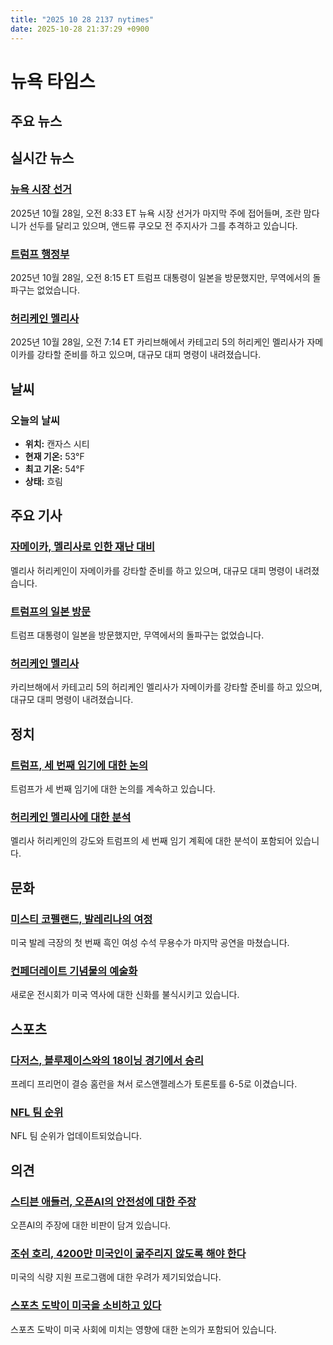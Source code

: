```yaml
---
title: "2025 10 28 2137 nytimes"
date: 2025-10-28 21:37:29 +0900
---
```


# 뉴욕 타임스
## 주요 뉴스

## 실시간 뉴스
### [뉴욕 시장 선거](https://www.nytimes.com/live/2025/10/28/nyregion/nyc-mayor-election-news)
 2025년 10월 28일, 오전 8:33 ET 뉴욕 시장 선거가 마지막 주에 접어들며, 조란 맘다니가 선두를 달리고 있으며, 앤드류 쿠오모 전 주지사가 그를 추격하고 있습니다.
### [트럼프 행정부](https://www.nytimes.com/live/2025/10/28/us/trump-news-japan)
 2025년 10월 28일, 오전 8:15 ET 트럼프 대통령이 일본을 방문했지만, 무역에서의 돌파구는 없었습니다.
### [허리케인 멜리사](https://www.nytimes.com/live/2025/10/28/weather/hurricane-melissa-jamaica-landfall)
 2025년 10월 28일, 오전 7:14 ET 카리브해에서 카테고리 5의 허리케인 멜리사가 자메이카를 강타할 준비를 하고 있으며, 대규모 대피 명령이 내려졌습니다.

## 날씨
### 오늘의 날씨
- **위치:** 캔자스 시티
- **현재 기온:** 53°F
- **최고 기온:** 54°F
- **상태:** 흐림

## 주요 기사
### [자메이카, 멜리사로 인한 재난 대비](https://www.nytimes.com/live/2025/10/28/weather/hurricane-melissa-jamaica-landfall)
 멜리사 허리케인이 자메이카를 강타할 준비를 하고 있으며, 대규모 대피 명령이 내려졌습니다.
### [트럼프의 일본 방문](https://www.nytimes.com/live/2025/10/28/us/trump-news-japan)
 트럼프 대통령이 일본을 방문했지만, 무역에서의 돌파구는 없었습니다.
### [허리케인 멜리사](https://www.nytimes.com/live/2025/10/28/weather/hurricane-melissa-jamaica-landfall)
 카리브해에서 카테고리 5의 허리케인 멜리사가 자메이카를 강타할 준비를 하고 있으며, 대규모 대피 명령이 내려졌습니다.

## 정치
### [트럼프, 세 번째 임기에 대한 논의](https://www.nytimes.com/2025/10/28/us/politics/trump-third-term-politics.html)
 트럼프가 세 번째 임기에 대한 논의를 계속하고 있습니다.
### [허리케인 멜리사에 대한 분석](https://www.nytimes.com/2025/10/28/podcasts/the-headlines/hurricane-melissa-third-trump-term-plan.html)
 멜리사 허리케인의 강도와 트럼프의 세 번째 임기 계획에 대한 분석이 포함되어 있습니다.

## 문화
### [미스티 코펠랜드, 발레리나의 여정](https://www.nytimes.com/2025/10/28/arts/dance/misty-copeland-ballerina.html)
 미국 발레 극장의 첫 번째 흑인 여성 수석 무용수가 마지막 공연을 마쳤습니다.
### [컨페더레이트 기념물의 예술화](https://www.nytimes.com/2025/10/28/magazine/monuments-art-exhibition-confederate-statues-trump.html)
 새로운 전시회가 미국 역사에 대한 신화를 불식시키고 있습니다.

## 스포츠
### [다저스, 블루제이스와의 18이닝 경기에서 승리](https://www.nytimes.com/athletic/6755816/2025/10/28/dodgers-blue-jays-game-3-18-innings/)
 프레디 프리먼이 결승 홈런을 쳐서 로스앤젤레스가 토론토를 6-5로 이겼습니다.
### [NFL 팀 순위](https://www.nytimes.com/athletic/6753906/2025/10/28/nfl-power-rankings-week-9-colts-micah-parsons-halloween/)
 NFL 팀 순위가 업데이트되었습니다.

## 의견
### [스티븐 애들러, 오픈AI의 안전성에 대한 주장](https://www.nytimes.com/2025/10/28/opinion/openai-chatgpt-safety.html)
 오픈AI의 주장에 대한 비판이 담겨 있습니다.
### [조쉬 호리, 4200만 미국인이 굶주리지 않도록 해야 한다](https://www.nytimes.com/2025/10/28/opinion/josh-hawley-snap.html)
 미국의 식량 지원 프로그램에 대한 우려가 제기되었습니다.
### [스포츠 도박이 미국을 소비하고 있다](https://www.nytimes.com/2025/10/28/opinion/sports-gambling-major-leagues.html)
 스포츠 도박이 미국 사회에 미치는 영향에 대한 논의가 포함되어 있습니다.